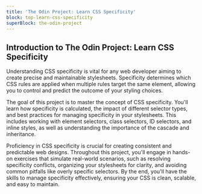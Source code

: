 ```yaml
---
title: 'The Odin Project: Learn CSS Specificity'
block: top-learn-css-specificity
superBlock: the-odin-project
---
```


## Introduction to The Odin Project: Learn CSS Specificity

Understanding CSS specificity is vital for any web developer aiming to create precise and maintainable stylesheets. Specificity determines which CSS rules are applied when multiple rules target the same element, allowing you to control and predict the outcome of your styling choices.

The goal of this project is to master the concept of CSS specificity. You'll learn how specificity is calculated, the impact of different selector types, and best practices for managing specificity in your stylesheets. This includes working with element selectors, class selectors, ID selectors, and inline styles, as well as understanding the importance of the cascade and inheritance.

Proficiency in CSS specificity is crucial for creating consistent and predictable web designs. Throughout this project, you'll engage in hands-on exercises that simulate real-world scenarios, such as resolving specificity conflicts, organizing your stylesheets for clarity, and avoiding common pitfalls like overly specific selectors. By the end, you'll have the skills to manage specificity effectively, ensuring your CSS is clean, scalable, and easy to maintain.
